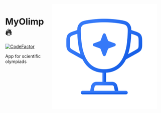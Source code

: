 <img src="https://github.com/lkeey/MyOlimp/blob/main/app/src/main/res/drawable/icon.png" width="336" align="right" hspace="20">

# MyOlimp :fire:

[![CodeFactor](https://www.codefactor.io/repository/github/lkeey/myolimp/badge)](https://www.codefactor.io/repository/github/lkeey/myolimp)

App for scientific olympiads
